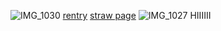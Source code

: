 ![IMG_1030](https://github.com/user-attachments/assets/090dddc7-ead8-46a3-97e8-8b4228d17922)
[rentry](https://rentry.co/yosaano)
[straw page](https://sundie.straw.page/)
![IMG_1027](https://github.com/user-attachments/assets/5e8c5c2c-a83d-450a-a85d-3bad1a4f5050)
HIIIIII
